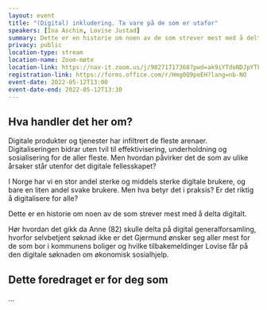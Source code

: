 ```yaml
---
layout: event
title: "(Digital) inkludering. Ta vare på de som er utafor"
speakers: [Ina Aschim, Lovise Justad]
summary: Dette er en historie om noen av de som strever mest med å delta digitalt.
privacy: public
location-type: stream
location-name: Zoom-møte
location-link: https://nav-it.zoom.us/j/98271717368?pwd=ak9iYTdoNDJpYTF6MU5aSXJNMjhNUT09
registration-link: https://forms.office.com/r/Hmg0Q9peEH?lang=nb-NO
event-date: 2022-05-12T13:00
event-date-end: 2022-05-12T13:30
---
```

## Hva handler det her om?
Digitale produkter og tjenester har infiltrert de fleste arenaer. Digitaliseringen bidrar uten tvil til effektivisering, underholdning og sosialisering for de aller fleste. Men hvordan påvirker det de som av ulike årsaker står utenfor det digitale fellesskapet?

I Norge har vi en stor andel sterke og middels sterke digitale brukere, og bare en liten andel svake brukere. Men hva betyr det i praksis? Er det riktig å digitalisere for alle?

Dette er en historie om noen av de som strever mest med å delta digitalt.

Hør hvordan det gikk da Anne (82) skulle delta på digital generalforsamling, hvorfor selvbetjent søknad ikke er det Gjermund ønsker seg aller mest for de som bor i kommunens boliger og hvilke tilbakemeldinger Lovise får på den digitale søknaden om økonomisk sosialhjelp.

## Dette foredraget er for deg som
...
